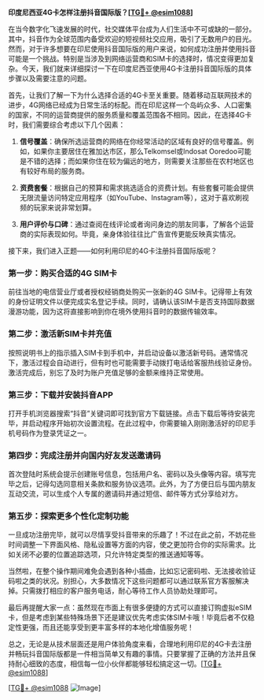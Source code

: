 **印度尼西亚4G卡怎样注册抖音国际版？[[TG💪+ @esim1088](https://t.me/s/esim1088)]**

在当今数字化飞速发展的时代，社交媒体平台成为人们生活中不可或缺的一部分。其中，抖音作为全球范围内备受欢迎的短视频社交应用，吸引了无数用户的目光。然而，对于许多想要在印尼使用抖音国际版的用户来说，如何成功注册并使用抖音可能是一个挑战。特别是当涉及到网络运营商和SIM卡的选择时，情况变得更加复杂。今天，我们就来详细探讨一下在印度尼西亚使用4G卡注册抖音国际版的具体步骤以及需要注意的问题。

首先，让我们了解一下为什么选择合适的4G卡至关重要。随着移动互联网技术的进步，4G网络已经成为日常生活的标配。而在印尼这样一个岛屿众多、人口密集的国家，不同的运营商提供的服务质量和覆盖范围各不相同。因此，在选择4G卡时，我们需要综合考虑以下几个因素：

1. **信号覆盖**：确保所选运营商的网络在你经常活动的区域有良好的信号覆盖。例如，如果你主要居住在雅加达市区，那么Telkomsel或Indosat Ooredoo可能是不错的选择；而如果你住在较为偏远的地方，则需要关注那些在农村地区也有较好布局的服务商。

2. **资费套餐**：根据自己的预算和需求挑选适合的资费计划。有些套餐可能会提供无限流量访问特定应用程序（如YouTube、Instagram等），这对于喜欢刷视频的玩家来说非常划算。

3. **用户评价与口碑**：通过查阅在线评论或者询问身边的朋友同事，了解各个运营商的实际表现如何。毕竟，亲身体验往往比广告宣传更能反映真实情况。

接下来，我们进入正题——如何利用印尼的4G卡注册抖音国际版呢？

### 第一步：购买合适的4G SIM卡

前往当地的电信营业厅或者授权经销商处购买一张新的4G SIM卡。记得带上有效的身份证明文件以便完成实名登记手续。同时，请确认该SIM卡是否支持国际数据漫游功能，因为这将直接影响到你在境外使用抖音时的数据传输效率。

### 第二步：激活新SIM卡并充值

按照说明书上的指示插入SIM卡到手机中，并启动设备以激活新号码。通常情况下，激活过程会自动进行，但有时也可能需要手动拨打电话给客服热线验证身份。激活完成后，别忘了及时为账户充值足够的金额来维持正常使用。

### 第三步：下载并安装抖音APP

打开手机浏览器搜索“抖音”关键词即可找到官方下载链接。点击下载后等待安装完毕，并启动程序开始初次设置流程。在此过程中，你需要输入刚刚激活好的印尼手机号码作为登录凭证之一。

### 第四步：完成注册并向国内好友发送邀请码

首次登陆时系统会提示创建账号信息，包括用户名、密码以及头像等内容。填写完毕之后，记得勾选同意相关条款和服务协议选项。此外，为了方便日后与国内朋友互动交流，可以生成个人专属的邀请码并通过短信、邮件等方式分享给对方。

### 第五步：探索更多个性化定制功能

一旦成功注册完毕，就可以尽情享受抖音带来的乐趣了！不过在此之前，不妨花些时间调整一下界面风格、隐私设置等方面的内容，使之更加符合你的实际需求。比如关闭不必要的位置追踪选项，只允许特定类型的推送通知等等。

当然啦，在整个操作期间难免会遇到各种小插曲，比如忘记密码啦、无法接收验证码啦之类的状况。别担心，大多数情况下这些问题都可以通过联系官方客服解决掉。只需拨打相应的客户服务电话，耐心等待工作人员协助处理即可。

最后再提醒大家一点：虽然现在市面上有很多便捷的方式可以直接订购虚拟eSIM卡，但是考虑到某些特殊场景下还是建议优先考虑实体SIM卡哦！毕竟后者不仅稳定性更强，而且还能享受到更丰富多样的本地化增值服务呢！

总之，无论是从技术层面还是用户体验角度来看，合理地利用印尼的4G卡去注册并畅玩抖音国际版都是一件相当简单又有趣的事情。只要掌握了正确的方法并且保持耐心细致的态度，相信每一位小伙伴都能够轻松搞定这一切。[[TG💪+ @esim1088](https://t.me/s/esim1088)]

[[TG💪+ @esim1088](https://t.me/s/esim1088) ![Image](https://i.postimg.cc/4NQfJmqS/Snipaste-2025-05-13-00-14-12.png)]